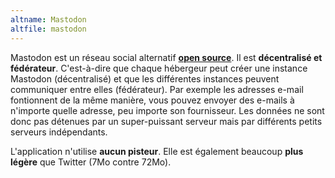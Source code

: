 ```yaml
---
altname: Mastodon
altfile: mastodon
---
```


Mastodon est un réseau social alternatif [**open source**](https://github.com/mastodon/mastodon). Il est **décentralisé et fédérateur**. C'est-à-dire que chaque hébergeur peut créer une instance Mastodon (décentralisé) et que les différentes instances peuvent communiquer entre elles (fédérateur). Par exemple les adresses e-mail fontionnent de la même manière, vous pouvez envoyer des e-mails à n'importe quelle adresse, peu importe son fournisseur. Les données ne sont donc pas détenues par un super-puissant serveur mais par différents petits serveurs indépendants.

L'application n'utilise **aucun pisteur**. Elle est également beaucoup **plus légère** que Twitter (7Mo contre 72Mo).
